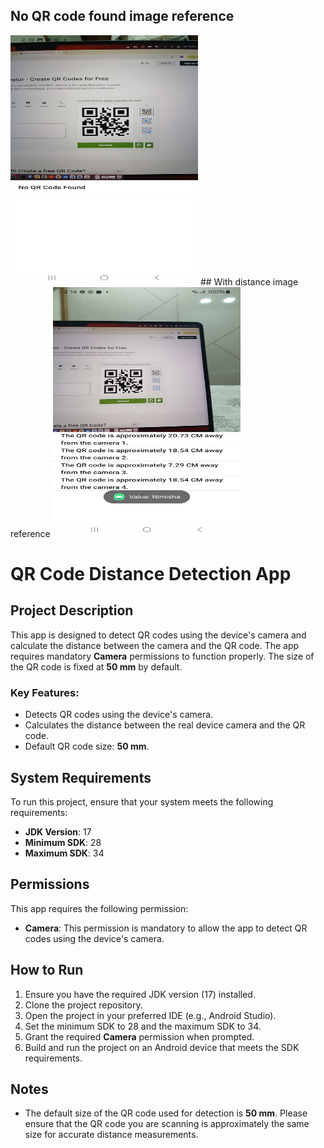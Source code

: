 ## No QR code found image reference
<img src="screen_shots/image_no_qr_found.jpg" alt="No QR code found" width="300" height="400">
## With distance image reference
<img src="screen_shots/image_with_distance.jpg" alt="With distance" width="300" height="400">

# QR Code Distance Detection App

## Project Description

This app is designed to detect QR codes using the device's camera and calculate the distance between the camera and the QR code. The app requires mandatory **Camera** permissions to function properly. The size of the QR code is fixed at **50 mm** by default.

### Key Features:
- Detects QR codes using the device's camera.
- Calculates the distance between the real device camera and the QR code.
- Default QR code size: **50 mm**.

## System Requirements

To run this project, ensure that your system meets the following requirements:

- **JDK Version**: 17
- **Minimum SDK**: 28
- **Maximum SDK**: 34

## Permissions

This app requires the following permission:
- **Camera**: This permission is mandatory to allow the app to detect QR codes using the device's camera.

## How to Run

1. Ensure you have the required JDK version (17) installed.
2. Clone the project repository.
3. Open the project in your preferred IDE (e.g., Android Studio).
4. Set the minimum SDK to 28 and the maximum SDK to 34.
5. Grant the required **Camera** permission when prompted.
6. Build and run the project on an Android device that meets the SDK requirements.

## Notes

- The default size of the QR code used for detection is **50 mm**. Please ensure that the QR code you are scanning is approximately the same size for accurate distance measurements.


